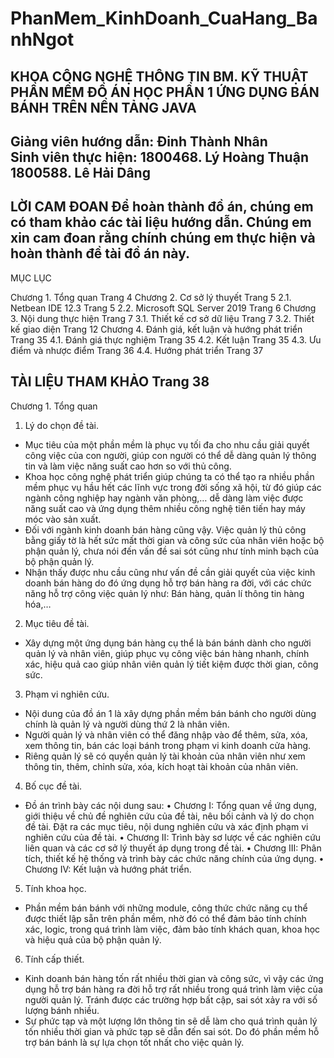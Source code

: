 # PhanMem_KinhDoanh_CuaHang_BanhNgot

KHOA CÔNG NGHỆ THÔNG TIN
BM. KỸ THUẬT PHẦN MỀM
ĐỒ ÁN HỌC PHẦN 1
ỨNG DỤNG BÁN BÁNH TRÊN NỀN TẢNG JAVA
--------------------------------------------------------
Giảng viên hướng dẫn:
Đinh Thành Nhân			
Sinh viên thực hiện:
    	1800468. Lý Hoàng Thuận
      1800588. Lê Hải Dâng
--------------------------------------------------------
LỜI CAM ĐOAN
Để hoàn thành đồ án, chúng em có tham khảo các tài liệu hướng dẫn.
Chúng em xin cam đoan rằng chính chúng em thực hiện và hoàn thành đề tài đồ án này.
--------------------------------------------------------
MỤC LỤC

Chương 1.	Tổng quan								                      Trang 4
Chương 2.	Cơ sở lý thuyết	 						                  Trang 5
  2.1. 	Netbean IDE 12.3  							                Trang 5
  2.2.	Microsoft SQL Server 2019 			                Trang 6
Chương 3.	Nội dung thực hiện 					                  Trang 7
	3.1.	Thiết kế cơ sở dữ liệu 				                  Trang 7
	3.2.	Thiết kế giao diện 							                Trang 12
Chương 4.	Đánh giá, kết luận và hướng phát triển 				Trang 35
	4.1.	Đánh giá thực nghiệm 						                Trang 35
	4.2. 	Kết luận 								                        Trang 35
	4.3.	Ưu điểm và nhược điểm 						              Trang 36
	4.4.	Hướng phát triển 							                  Trang 37

TÀI LIỆU THAM KHẢO 								                      Trang 38
--------------------------------------------------------

Chương 1. Tổng quan
1.	Lý do chọn đề tài.
-	Mục tiêu của một phần mềm là phục vụ tối đa cho nhu cầu giải quyết công việc của con người, giúp con người có thể dễ dàng quản lý thông tin và làm việc năng suất cao hơn so với thủ công.
-	Khoa học công nghệ phát triển giúp chúng ta có thể tạo ra nhiều phần mềm phục vụ hầu hết các lĩnh vực trong đời sống xã hội, từ đó giúp các ngành công nghiệp hay ngành văn phòng,… dễ dàng làm việc được năng suất cao và ứng dụng thêm nhiều công nghệ tiên tiến hay máy móc vào sản xuất.
-	Đối với ngành kinh doanh bán hàng cũng vậy. Việc quản lý thủ công bằng giấy tờ là hết sức mất thời gian và công sức của nhân viên hoặc bộ phận quản lý, chưa nói đến vấn đề sai sót cũng như tính minh bạch của bộ phận quản lý.
-	Nhận thấy được nhu cầu cũng như vấn đề cần giải quyết của việc kinh doanh bán hàng do đó ứng dụng hỗ trợ bán hàng ra đời, với các chức năng hỗ trợ công việc quản lý như: Bán hàng, quản lí thông tin hàng hóa,…
2.	Mục tiêu đề tài.
-	Xây dựng một ứng dụng bán hàng cụ thể là bán bánh dành cho người quản lý và nhân viên, giúp phục vụ công việc bán hàng nhanh, chính xác, hiệu quả cao giúp nhân viên quản lý tiết kiệm được thời gian, công sức.
3.	Phạm vi nghiên cứu.
-	Nội dung của đồ án 1 là xây dựng phần mềm bán bánh cho người dùng chính là quản lý và người dùng thứ 2 là nhân viên.
-	Người quản lý và nhân viên có thể đăng nhập vào để thêm, sửa, xóa, xem thông tin, bán các loại bánh trong phạm vi kinh doanh cửa hàng.
-	Riêng quản lý sẽ có quyền quản lý tài khoản của nhân viên như xem thông tin, thêm, chỉnh sửa, xóa, kích hoạt tài khoản của nhân viên.
4.	Bố cục đề tài.
-	Đồ án trình bày các nội dung sau:
•	Chương I: Tổng quan về ứng dụng, giới thiệu về chủ đề nghiên cứu của đề tài, nêu bối cảnh và lý do chọn đề tài. Đặt ra các mục tiêu, nội dung nghiên cứu và xác định phạm vi nghiên cứu của đề tài.
•	Chương II: Trình bày sơ lược về các nghiên cứu liên quan và các cơ sở lý thuyết áp dụng trong đề tài.
•	Chương III: Phân tích, thiết kế hệ thống và trình bày các chức năng chính của ứng dụng.
•	Chương IV: Kết luận và hướng phát triển.
5.	Tính khoa học.
-	Phần mềm bán bánh với những module, công thức chức năng cụ thể được thiết lập sẵn trên phần mềm, nhờ đó có thể đảm bảo tính chính xác, logic, trong quá trình làm việc, đảm bảo tính khách quan, khoa học và hiệu quả của bộ phận quản lý.
6.	Tính cấp thiết.
-	Kinh doanh bán hàng tốn rất nhiều thời gian và công sức, vì vậy các ứng dụng hỗ trợ bán hàng ra đời hỗ trợ rất nhiều trong quá trình làm việc của người quản lý. Tránh được các trường hợp bất cập, sai sót xảy ra với số lượng bánh nhiều.
-	Sự phức tạp và một lượng lớn thông tin sẽ dễ làm cho quá trình quản lý tốn nhiều thời gian và phức tạp sẽ dẫn đến sai sót. Do đó phần mềm hỗ trợ bán bánh là sự lựa chọn tốt nhất cho việc quản lý.

